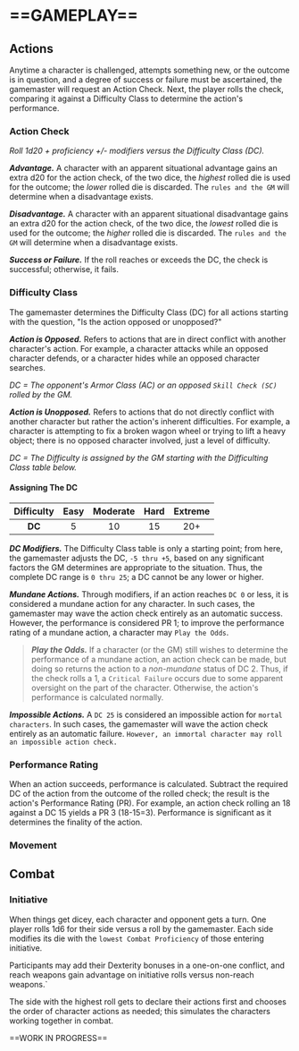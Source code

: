 # ==GAMEPLAY==

<!--Add copy here -->

## Actions

<!--Add Types of Actions here -->

Anytime a character is challenged, attempts something new, or the outcome is in question, and a degree of success or failure must be ascertained, the gamemaster will request an Action Check. Next, the player rolls the check, comparing it against a Difficulty Class to determine the action's performance.

### Action Check

*Roll 1d20 + proficiency +/- modifiers versus the Difficulty Class (DC).*

***Advantage.*** A character with an apparent situational advantage gains an extra d20 for the action check, of the two dice, the *highest* rolled die is used for the outcome; the *lower* rolled die is discarded. The `rules and the GM` will determine when a disadvantage exists.

***Disadvantage.*** A character with an apparent situational disadvantage gains an extra d20 for the action check, of the two dice, the *lowest* rolled die is used for the outcome; the *higher* rolled die is discarded. The `rules and the GM` will determine when a disadvantage exists.

***Success or Failure.*** If the roll reaches or exceeds the DC, the check is successful; otherwise, it fails.

### Difficulty Class

The gamemaster determines the Difficulty Class (DC) for all actions starting with the question, "Is the action opposed or unopposed?"

***Action is Opposed.*** Refers to actions that are in direct conflict with another character's action. For example, a character attacks while an opposed character defends, or a character hides while an opposed character searches.

*DC = The opponent's Armor Class (AC) or an opposed `Skill Check (SC)` rolled by the GM.*

***Action is Unopposed.*** Refers to actions that do not directly conflict with another character but rather the action's inherent difficulties. For example, a character is attempting to fix a broken wagon wheel or trying to lift a heavy object; there is no opposed character involved, just a level of difficulty.

*DC = The Difficulty is assigned by the GM starting with the Difficulting Class table below.*

#### Assigning The DC

| Difficulty | Easy | Moderate | Hard | Extreme |
| :--------: | :--: | :------: | :--: | :-----: |
|   **DC**   |  5   |    10    |  15  |   20+   |

***DC Modifiers.*** The Difficulty Class table is only a starting point; from here, the gamemaster adjusts the DC, `-5 thru +5`, based on any significant factors the GM determines are appropriate to the situation. Thus, the complete DC range is `0 thru 25`; a DC cannot be any lower or higher.

***Mundane Actions.*** Through modifiers, if an action reaches `DC 0`  or less, it is considered a mundane action for any character. In such cases, the gamemaster may wave the action check entirely as an automatic success. However, the performance is considered PR 1; to improve the performance rating of a mundane action, a character may `Play the Odds`.

> ***Play the Odds.*** If a character (or the GM) still wishes to determine the performance of a mundane action, an action check can be made, but doing so returns the action to a *non-mundane* status of DC 2. Thus, if the check rolls a 1, a `Critical Failure` occurs due to some apparent oversight on the part of the character. Otherwise, the action's performance is calculated normally.

***Impossible Actions.*** A `DC 25` is considered an impossible action for `mortal characters`. In such cases, the gamemaster will wave the action check entirely as an automatic failure. `However, an immortal character may roll an impossible action check.`

### Performance Rating

When an action succeeds, performance is calculated. Subtract the required DC of the action from the outcome of the rolled check; the result is the action's Performance Rating (PR). For example, an action check rolling an 18 against a DC 15 yields a PR 3 (18-15=3). Performance is significant as it determines the finality of the action.

### Movement

<!--Add copy here -->

## Combat

<!--Add copy here -->

### Initiative

When things get dicey, each character and opponent gets a turn. One player rolls 1d6 for their side versus a roll by the gamemaster. Each side modifies its die with the `lowest Combat Proficiency` of those entering initiative.

Participants may add their Dexterity bonuses in a one-on-one conflict, and reach weapons gain advantage on initiative rolls versus non-reach weapons.`

The side with the highest roll gets to declare their actions first and chooses the order of character actions as needed; this simulates the characters working together in combat.



==WORK IN PROGRESS==
